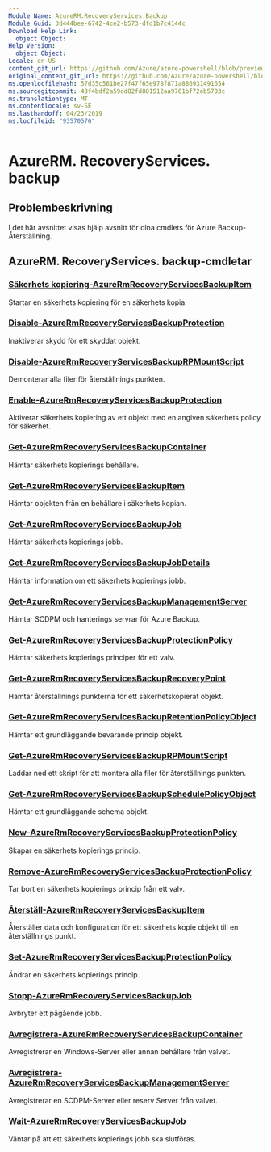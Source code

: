 ```yaml
---
Module Name: AzureRM.RecoveryServices.Backup
Module Guid: 3d444bee-6742-4ce2-b573-dfd1b7c4144c
Download Help Link:
  object Object: 
Help Version:
  object Object: 
Locale: en-US
content_git_url: https://github.com/Azure/azure-powershell/blob/preview/src/ResourceManager/RecoveryServices.Backup/Commands.RecoveryServices.Backup/help/AzureRM.RecoveryServices.Backup.md
original_content_git_url: https://github.com/Azure/azure-powershell/blob/preview/src/ResourceManager/RecoveryServices.Backup/Commands.RecoveryServices.Backup/help/AzureRM.RecoveryServices.Backup.md
ms.openlocfilehash: 57d35c561be27f47f65e978f871a886931491654
ms.sourcegitcommit: 43f4bdf2a59dd82fd881512aa9761bf72eb5703c
ms.translationtype: MT
ms.contentlocale: sv-SE
ms.lasthandoff: 04/23/2019
ms.locfileid: "93570576"
---
```

# AzureRM. RecoveryServices. backup
## Problembeskrivning
I det här avsnittet visas hjälp avsnitt för dina cmdlets för Azure Backup-Återställning.

## AzureRM. RecoveryServices. backup-cmdletar
### [Säkerhets kopiering-AzureRmRecoveryServicesBackupItem](Backup-AzureRmRecoveryServicesBackupItem.md)
Startar en säkerhets kopiering för en säkerhets kopia.

### [Disable-AzureRmRecoveryServicesBackupProtection](Disable-AzureRmRecoveryServicesBackupProtection.md)
Inaktiverar skydd för ett skyddat objekt.

### [Disable-AzureRmRecoveryServicesBackupRPMountScript](Disable-AzureRmRecoveryServicesBackupRPMountScript.md)
Demonterar alla filer för återställnings punkten.

### [Enable-AzureRmRecoveryServicesBackupProtection](Enable-AzureRmRecoveryServicesBackupProtection.md)
Aktiverar säkerhets kopiering av ett objekt med en angiven säkerhets policy för säkerhet.

### [Get-AzureRmRecoveryServicesBackupContainer](Get-AzureRmRecoveryServicesBackupContainer.md)
Hämtar säkerhets kopierings behållare.

### [Get-AzureRmRecoveryServicesBackupItem](Get-AzureRmRecoveryServicesBackupItem.md)
Hämtar objekten från en behållare i säkerhets kopian.

### [Get-AzureRmRecoveryServicesBackupJob](Get-AzureRmRecoveryServicesBackupJob.md)
Hämtar säkerhets kopierings jobb.

### [Get-AzureRmRecoveryServicesBackupJobDetails](Get-AzureRmRecoveryServicesBackupJobDetails.md)
Hämtar information om ett säkerhets kopierings jobb.

### [Get-AzureRmRecoveryServicesBackupManagementServer](Get-AzureRmRecoveryServicesBackupManagementServer.md)
Hämtar SCDPM och hanterings servrar för Azure Backup.

### [Get-AzureRmRecoveryServicesBackupProtectionPolicy](Get-AzureRmRecoveryServicesBackupProtectionPolicy.md)
Hämtar säkerhets kopierings principer för ett valv.

### [Get-AzureRmRecoveryServicesBackupRecoveryPoint](Get-AzureRmRecoveryServicesBackupRecoveryPoint.md)
Hämtar återställnings punkterna för ett säkerhetskopierat objekt.

### [Get-AzureRmRecoveryServicesBackupRetentionPolicyObject](Get-AzureRmRecoveryServicesBackupRetentionPolicyObject.md)
Hämtar ett grundläggande bevarande princip objekt.

### [Get-AzureRmRecoveryServicesBackupRPMountScript](Get-AzureRmRecoveryServicesBackupRPMountScript.md)
Laddar ned ett skript för att montera alla filer för återställnings punkten.

### [Get-AzureRmRecoveryServicesBackupSchedulePolicyObject](Get-AzureRmRecoveryServicesBackupSchedulePolicyObject.md)
Hämtar ett grundläggande schema objekt.

### [New-AzureRmRecoveryServicesBackupProtectionPolicy](New-AzureRmRecoveryServicesBackupProtectionPolicy.md)
Skapar en säkerhets kopierings princip.

### [Remove-AzureRmRecoveryServicesBackupProtectionPolicy](Remove-AzureRmRecoveryServicesBackupProtectionPolicy.md)
Tar bort en säkerhets kopierings princip från ett valv.

### [Återställ-AzureRmRecoveryServicesBackupItem](Restore-AzureRmRecoveryServicesBackupItem.md)
Återställer data och konfiguration för ett säkerhets kopie objekt till en återställnings punkt.

### [Set-AzureRmRecoveryServicesBackupProtectionPolicy](Set-AzureRmRecoveryServicesBackupProtectionPolicy.md)
Ändrar en säkerhets kopierings princip.

### [Stopp-AzureRmRecoveryServicesBackupJob](Stop-AzureRmRecoveryServicesBackupJob.md)
Avbryter ett pågående jobb.

### [Avregistrera-AzureRmRecoveryServicesBackupContainer](Unregister-AzureRmRecoveryServicesBackupContainer.md)
Avregistrerar en Windows-Server eller annan behållare från valvet.

### [Avregistrera-AzureRmRecoveryServicesBackupManagementServer](Unregister-AzureRmRecoveryServicesBackupManagementServer.md)
Avregistrerar en SCDPM-Server eller reserv Server från valvet.

### [Wait-AzureRmRecoveryServicesBackupJob](Wait-AzureRmRecoveryServicesBackupJob.md)
Väntar på att ett säkerhets kopierings jobb ska slutföras.


